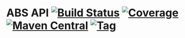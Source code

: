 
# ABS API [![Build Status](https://img.shields.io/travis/CrispOSS/abs-api-parent.svg?style=flat-square)](https://travis-ci.org/CrispOSS/abs-api-parent) [![Coverage](https://img.shields.io/coveralls/CrispOSS/abs-api-parent.svg?style=flat-square)](https://img.shields.io/coveralls/CrispOSS/abs-api-parent.svg?style=flat-square) [![Maven Central](https://img.shields.io/maven-central/v/com.github.crisposs/abs-api-parent.svg?style=flat-square)](http://search.maven.org/#browse%7C-1892944679) [![Tag](https://img.shields.io/github/tag/CrispOSS/abs-api-parent.svg?style=flat-square)](https://github.com/CrispOSS/abs-api-parent/tags)

